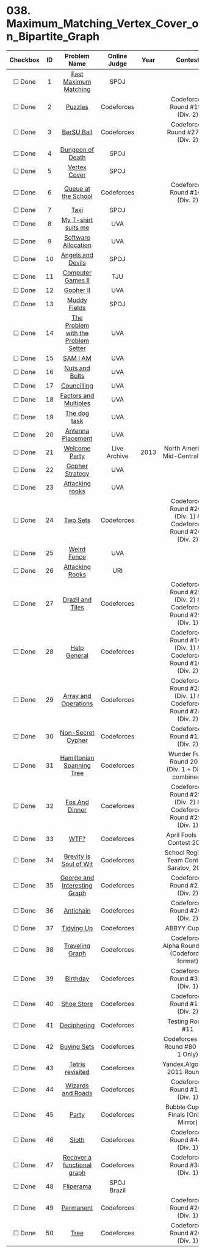 # 038. Maximum_Matching_Vertex_Cover_on_Bipartite_Graph


| Checkbox | ID | Problem Name|Online Judge|Year|Contest|Difficulty Level|
|:---:|:---:|:---:|:---:|:---:|:---:|:---:|
|&#9744; Done|1|[Fast Maximum Matching](http://www.spoj.com/problems/MATCHING/)|SPOJ|||1|
|&#9744; Done|2|[Puzzles](http://codeforces.com/problemset/problem/337/A)|Codeforces||Codeforces Round #196 (Div. 2)|1|
|&#9744; Done|3|[BerSU Ball](http://codeforces.com/problemset/problem/489/B)|Codeforces||Codeforces Round #277.5 (Div. 2)|1|
|&#9744; Done|4|[Dungeon of Death](http://www.spoj.com/problems/QUEST4/)|SPOJ|||1|
|&#9744; Done|5|[Vertex Cover](http://www.spoj.com/problems/PT07X/)|SPOJ|||1|
|&#9744; Done|6|[Queue at the School](http://codeforces.com/problemset/problem/266/B)|Codeforces||Codeforces Round #163 (Div. 2)|1|
|&#9744; Done|7|[Taxi](http://www.spoj.com/problems/TAXI/)|SPOJ|||1|
|&#9744; Done|8|[My T-shirt suits me](https://uva.onlinejudge.org/index.php?option=onlinejudge&page=show_problem&problem=1986)|UVA|||2|
|&#9744; Done|9|[Software Allocation](https://uva.onlinejudge.org/index.php?option=onlinejudge&page=show_problem&problem=195)|UVA|||2|
|&#9744; Done|10|[Angels and Devils](http://www.spoj.com/problems/ANGELS/)|SPOJ|||2|
|&#9744; Done|11|[Computer Games II](http://acm.tju.edu.cn/toj/showp2184.html)|TJU|||2|
|&#9744; Done|12|[Gopher II](https://uva.onlinejudge.org/index.php?option=onlinejudge&page=show_problem&problem=1021)|UVA|||2|
|&#9744; Done|13|[Muddy Fields](http://www.spoj.com/problems/MUDDY/)|SPOJ|||2|
|&#9744; Done|14|[The Problem with the Problem Setter](https://uva.onlinejudge.org/index.php?option=onlinejudge&page=show_problem&problem=1033)|UVA|||2|
|&#9744; Done|15|[SAM I AM](https://uva.onlinejudge.org/index.php?option=onlinejudge&page=show_problem&problem=2414)|UVA|||3|
|&#9744; Done|16|[Nuts and Bolts](https://uva.onlinejudge.org/index.php?option=onlinejudge&page=show_problem&problem=2079)|UVA|||3|
|&#9744; Done|17|[Councilling](https://uva.onlinejudge.org/index.php?option=onlinejudge&page=show_problem&problem=1452)|UVA|||3|
|&#9744; Done|18|[Factors and Multiples](https://uva.onlinejudge.org/index.php?option=onlinejudge&page=show_problem&problem=2100)|UVA|||3|
|&#9744; Done|19|[The dog task](https://uva.onlinejudge.org/index.php?option=onlinejudge&page=show_problem&problem=611)|UVA|||3|
|&#9744; Done|20|[Antenna Placement](https://uva.onlinejudge.org/index.php?option=onlinejudge&page=show_problem&problem=1290)|UVA|||3|
|&#9744; Done|21|[Welcome Party](https://icpcarchive.ecs.baylor.edu/index.php?option=onlinejudge&page=show_problem&problem=4503)|Live Archive|2013|North America - Mid-Central USA|3|
|&#9744; Done|22|[Gopher Strategy](https://uva.onlinejudge.org/index.php?option=onlinejudge&page=show_problem&problem=1745)|UVA|||4|
|&#9744; Done|23|[Attacking rooks](https://uva.onlinejudge.org/index.php?option=onlinejudge&page=show_problem&problem=4406)|UVA|||4|
|&#9744; Done|24|[Two Sets](http://codeforces.com/problemset/problem/468/B)|Codeforces||Codeforces Round #268 (Div. 1) & Codeforces Round #268 (Div. 2)|4|
|&#9744; Done|25|[Weird Fence](https://uva.onlinejudge.org/index.php?option=onlinejudge&page=show_problem&problem=2229)|UVA|||4|
|&#9744; Done|26|[Attacking Rooks](https://www.urionlinejudge.com.br/judge/en/problems/view/1490)|URI|||4|
|&#9744; Done|27|[Drazil and Tiles](http://codeforces.com/problemset/problem/515/D)|Codeforces||Codeforces Round #292 (Div. 2) & Codeforces Round #292 (Div. 1)|4|
|&#9744; Done|28|[Help General](http://codeforces.com/problemset/problem/142/B)|Codeforces||Codeforces Round #102 (Div. 1) & Codeforces Round #102 (Div. 2)|5|
|&#9744; Done|29|[Array and Operations](http://codeforces.com/problemset/problem/498/C)|Codeforces||Codeforces Round #284 (Div. 1) & Codeforces Round #284 (Div. 2)|5|
|&#9744; Done|30|[Non-Secret Cypher](http://codeforces.com/problemset/problem/190/D)|Codeforces||Codeforces Round #120 (Div. 2)|6|
|&#9744; Done|31|[Hamiltonian Spanning Tree](http://codeforces.com/problemset/problem/618/D)|Codeforces||Wunder Fund Round 2016 (Div. 1 + Div. 2 combined)|6|
|&#9744; Done|32|[Fox And Dinner](http://codeforces.com/problemset/problem/510/E)|Codeforces||Codeforces Round #290 (Div. 2) & Codeforces Round #290 (Div. 1)|6|
|&#9744; Done|33|[WTF?](http://codeforces.com/problemset/problem/290/C)|Codeforces||April Fools Day Contest 2013|6|
|&#9744; Done|34|[Brevity is Soul of Wit](http://codeforces.com/problemset/problem/120/H)|Codeforces||School Regional Team Contest, Saratov, 2011|7|
|&#9744; Done|35|[George and Interesting Graph](http://codeforces.com/problemset/problem/387/D)|Codeforces||Codeforces Round #227 (Div. 2)|8|
|&#9744; Done|36|[Antichain](http://codeforces.com/problemset/problem/353/E)|Codeforces||Codeforces Round #205 (Div. 2)|8|
|&#9744; Done|37|[Tidying Up](http://codeforces.com/problemset/problem/316/C2)|Codeforces||ABBYY Cup 3.0|8|
|&#9744; Done|38|[Traveling Graph](http://codeforces.com/problemset/problem/21/D)|Codeforces||Codeforces Alpha Round #21 (Codeforces format)|8|
|&#9744; Done|39|[Birthday](http://codeforces.com/problemset/problem/590/E)|Codeforces||Codeforces Round #327 (Div. 1)|9|
|&#9744; Done|40|[Shoe Store](http://codeforces.com/problemset/problem/166/D)|Codeforces||Codeforces Round #113 (Div. 2)|9|
|&#9744; Done|41|[Deciphering](http://codeforces.com/problemset/problem/491/C)|Codeforces||Testing Round #11|9|
|&#9744; Done|42|[Buying Sets](http://codeforces.com/problemset/problem/103/E)|Codeforces||Codeforces Beta Round #80 (Div. 1 Only)|9|
|&#9744; Done|43|[Tetris revisited](http://codeforces.com/problemset/problem/86/B)|Codeforces||Yandex.Algorithm 2011 Round 2|9|
|&#9744; Done|44|[Wizards and Roads](http://codeforces.com/problemset/problem/167/D)|Codeforces||Codeforces Round #114 (Div. 1)|10|
|&#9744; Done|45|[Party](http://codeforces.com/problemset/problem/575/C)|Codeforces||Bubble Cup 8 - Finals [Online Mirror]|10|
|&#9744; Done|46|[Sloth](http://codeforces.com/problemset/problem/891/D)|Codeforces||Codeforces Round #446 (Div. 1)|10|
|&#9744; Done|47|[Recover a functional graph](http://codeforces.com/problemset/problem/739/D)|Codeforces||Codeforces Round #381 (Div. 1)|10|
|&#9744; Done|48|[Fliperama](http://br.spoj.com/problems/FLIPERA2/)|SPOJ Brazil|||10|
|&#9744; Done|49|[Permanent](http://codeforces.com/problemset/problem/468/E)|Codeforces||Codeforces Round #268 (Div. 1)|10|
|&#9744; Done|50|[Tree](http://codeforces.com/problemset/problem/468/D)|Codeforces||Codeforces Round #268 (Div. 1)|10|
